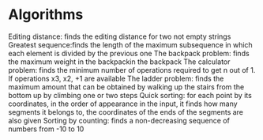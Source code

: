 # Algorithms
Editing distance: finds the editing distance for two not empty strings
Greatest sequence:finds the length of the maximum subsequence in which each element is divided by the previous one
The backpack problem: finds the maximum weight in the backpackin the backpack
The calculator problem: finds the minimum number of operations required to get n out of 1. If operations x3, x2, +1 are available
The ladder problem: finds the maximum amount that can be obtained by walking up the stairs from the bottom up by climbing one or two steps
Quick sorting: for each point by its coordinates, in the order of appearance in the input, it finds how many segments it belongs to, the coordinates of the ends of the segments are also given
Sorting by counting: finds a non-decreasing sequence of numbers from -10 to 10

